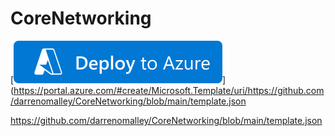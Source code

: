 # CoreNetworking

[![Deploy To Azure](https://raw.githubusercontent.com/Azure/azure-quickstart-templates/master/1-CONTRIBUTION-GUIDE/images/deploytoazure.svg?sanitize=true)](https://portal.azure.com/#create/Microsoft.Template/uri/https://github.com/darrenomalley/CoreNetworking/blob/main/template.json

https://github.com/darrenomalley/CoreNetworking/blob/main/template.json
